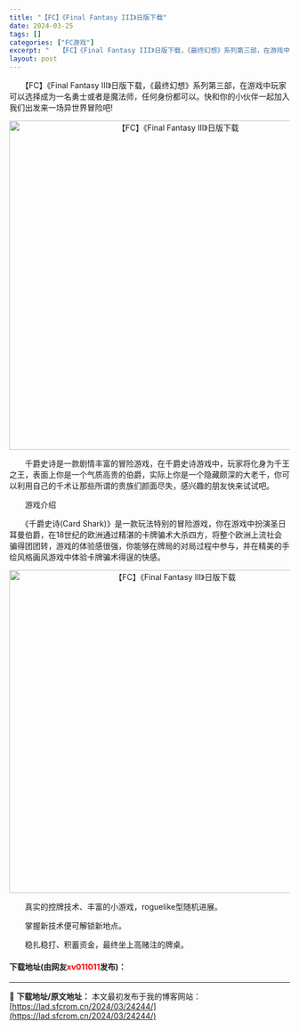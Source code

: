 ```yaml
---
title: "【FC】《Final Fantasy III》日版下载"
date: 2024-03-25
tags: []
categories: ["FC游戏"]
excerpt: "　　【FC】《Final Fantasy III》日版下载，《最终幻想》系列第三部，在游戏中玩家可以选择成为一名勇士或者是魔法师，任何身份都可以。快和你的小伙伴一起加入我们出发来一场异世界冒险吧! 　　千爵史诗是一款剧情丰富的冒险游戏，在千爵史诗游戏中，玩家将化身为千王之王，表面上你是一个气质高贵的&hellip;"
layout: post
---
```


 <p>　　【FC】《Final Fantasy III》日版下载，《最终幻想》系列第三部，在游戏中玩家可以选择成为一名勇士或者是魔法师，任何身份都可以。快和你的小伙伴一起加入我们出发来一场异世界冒险吧!</p> <p align="center"><img align="" border="0" src="https://lad.sfcrom.cn/wp-content/uploads/2024/03/20240325_660190f03844a.png" width="591" alt="【FC】《Final Fantasy III》日版下载" /></p> <p>　　千爵史诗是一款剧情丰富的冒险游戏，在千爵史诗游戏中，玩家将化身为千王之王，表面上你是一个气质高贵的伯爵，实际上你是一个隐藏颇深的大老千，你可以利用自己的千术让那些所谓的贵族们颜面尽失，感兴趣的朋友快来试试吧。</p> <p>　　游戏介绍</p> <p>　　《千爵史诗(Card Shark)》是一款玩法特别的冒险游戏，你在游戏中扮演圣日耳曼伯爵，在18世纪的欧洲通过精湛的卡牌骗术大杀四方，将整个欧洲上流社会骗得团团转，游戏的体验感很强，你能够在牌局的对局过程中参与，并在精美的手绘风格画风游戏中体验卡牌骗术得逞的快感。</p> <p align="center"><img align="" border="0" src="https://lad.sfcrom.cn/wp-content/uploads/2024/03/20240325_660190f1a7480.png" width="580" alt="【FC】《Final Fantasy III》日版下载" /></p> <p>　　真实的控牌技术、丰富的小游戏，roguelike型随机进展。</p> <p>　　掌握新技术便可解锁新地点。</p> <p>　　稳扎稳打、积蓄资金，最终坐上高赌注的牌桌。</p> <p><h4>下载地址(由网友<font color="red">xv011011</font>发布)：</h4></p> 

---
📖 **下载地址/原文地址：** 本文最初发布于我的博客网站：[https://lad.sfcrom.cn/2024/03/24244/](https://lad.sfcrom.cn/2024/03/24244/)
